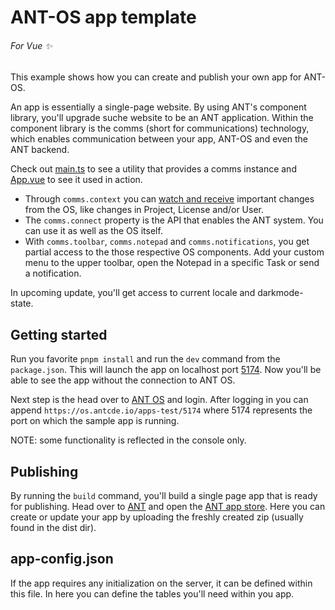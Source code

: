 # ANT-OS app template
###### For Vue ✨

This example shows how you can create and publish your own app for ANT-OS.

An app is essentially a single-page website. By using ANT's component library, you'll upgrade suche website to be an ANT application. Within the component library is the comms (short for communications) technology, which enables communication between your app, ANT-OS and even the ANT backend.

Check out [main.ts](./src/main.ts) to see a utility that provides a comms instance and [App.vue](./src/App.vue:7) to see it used in action.

- Through `comms.context` you can [watch and receive](./src/App.vue:36) important changes from the OS, like changes in Project, License and/or User. 
- The `comms.connect` property is the API that enables the ANT system. You can use it as well as the OS itself.
- With `comms.toolbar`, `comms.notepad` and `comms.notifications`, you get partial access to the those respective OS components. Add your custom menu to the upper toolbar, open the Notepad in a specific Task or send a notification.

In upcoming update, you'll get access to current locale and darkmode-state.

## Getting started

Run you favorite `pnpm install` and run the `dev` command from the `package.json`. This will launch the app on localhost port [5174](http://localhost:5174). Now you'll be able to see the app without the connection to ANT OS. 

Next step is the head over to [ANT OS](https://os.antcde.io/) and login. After logging in you can append `https://os.antcde.io/apps-test/5174` where 5174 represents the port on which the sample app is running. 

NOTE: some functionality is reflected in the console only.

## Publishing
By running the `build` command, you'll build a single page app that is ready for publishing. Head over to [ANT](https://os.antcde.io) and open the [ANT app store](https://os.antcde.io/apps/1). Here you can create or update your app by uploading the freshly created zip (usually found in the dist dir). 

## app-config.json
If the app requires any initialization on the server, it can be defined within this file. In here you can define the tables you'll need within you app. 